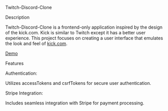 Twitch-Discord-Clone

Description

Twitch-Discord-Clone is a frontend-only application inspired by the design of the kick.com. Kick is similar to Twitch except it has a better user experience. This project focuses on creating a user interface that emulates the look and feel of [kick.com](https://kick.com/). 

[Demo](https://twitch-discord-clone.onrender.com/)

Features

Authentication:

Utilizes accessTokens and csrfTokens for secure user authentication.

Stripe Integration:

Includes seamless integration with Stripe for payment processing.